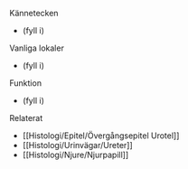 Kännetecken
- (fyll i)

Vanliga lokaler
- (fyll i)

Funktion
- (fyll i)

Relaterat
- [[Histologi/Epitel/Övergångsepitel Urotel]]
- [[Histologi/Urinvägar/Ureter]]
- [[Histologi/Njure/Njurpapill]]

